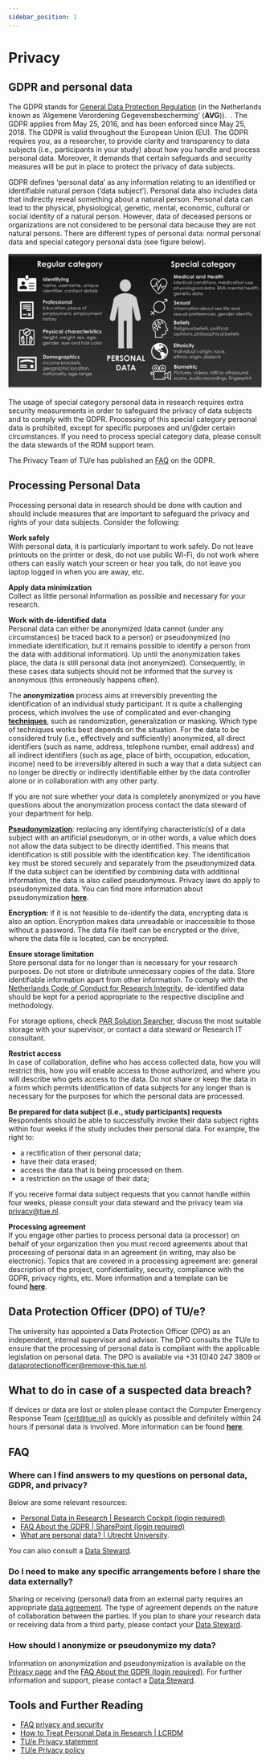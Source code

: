 ```yaml
---
sidebar_position: 1
---
```


# Privacy

## GDPR and personal data

The GDPR stands for [General Data Protection Regulation](https://eur-lex.europa.eu/legal-content/EN/TXT/?qid=1532348683434&uri=CELEX:02016R0679-20160504) (in the Netherlands known as ‘Algemene Verordening Gegevensbescherming’ (**AVG**)).  . The GDPR applies from May 25, 2016, and has been enforced since May 25, 2018. The GDPR is valid throughout the European Union (EU). The GDPR requires you, as a researcher, to provide clarity and transparency to data subjects (i.e., participants in your study) about how you handle and process personal data. Moreover, it demands that certain safeguards and security measures will be put in place to protect the privacy of data subjects.

GDPR defines ‘personal data’ as any information relating to an identified or identifiable natural person (‘data subject’). Personal data also includes data that indirectly reveal something about a natural person. Personal data can lead to the physical, physiological, genetic, mental, economic, cultural or social identity of a natural person. However, data of deceased persons or organizations are not considered to be personal data because they are not natural persons. There are different types of personal data: normal personal data and special category personal data (see figure below).

![Categories of Personal Data](personal-data.png)

The usage of special category personal data in research requires extra security measurements in order to safeguard the privacy of data subjects and to comply with the GDPR. Processing of this special category personal data is prohibited, except for specific purposes and un/@der certain circumstances. If you need to process special category data, please consult the data stewards of the RDM support team.

The Privacy Team of TU/e has published an [FAQ](https://tuenl.sharepoint.com/sites/intranet-privacy-security/SitePages/about-the-gdpr.aspx) on the GDPR.

## Processing Personal Data

Processing personal data in research should be done with caution and should include measures that are important to safeguard the privacy and rights of your data subjects. Consider the following:

**Work safely**  
With personal data, it is particularly important to work safely. Do not leave printouts on the printer or desk, do not use public Wi-Fi, do not work where others can easily watch your screen or hear you talk, do not leave you laptop logged in when you are away, etc.

**Apply data minimization**   
Collect as little personal information as possible and necessary for your research.

**Work with de-identified data**  
Personal data can either be anonymized (data cannot (under any circumstances) be traced back to a person) or pseudonymized (no immediate identification, but it remains possible to identify a person from the data with additional information). Up until the anonymization takes place, the data is still personal data (not anonymized). Consequently, in these cases data subjects should not be informed that the survey is anonymous (this erroneously happens often).

The **anonymization** process aims at irreversibly preventing the identification of an individual study participant. It is quite a challenging process, which involves the use of complicated and ever-changing [**techniques**](https://www.gdprsummary.com/anonymization-and-gdpr/), such as randomization, generalization or masking. Which type of techniques works best depends on the situation. For the data to be considered truly (i.e., effectively and sufficiently) anonymized, all direct identifiers (such as name, address, telephone number, email address) and all indirect identifiers (such as age, place of birth, occupation, education, income) need to be irreversibly altered in such a way that a data subject can no longer be directly or indirectly identifiable either by the data controller alone or in collaboration with any other party.

If you are not sure whether your data is completely anonymized or you have questions about the anonymization process contact the data steward of your department for help.

[**Pseudonymization**](https://lcrdm.nl/wp-content/uploads/2023/03/LCRDM-Basic-Steps-Pseudonymization-2019.pdf): replacing any identifying characteristic(s) of a data subject with an artificial pseudonym, or in other words, a value which does not allow the data subject to be directly identified. This means that identification is still possible with the identification key. The identification key must be stored securely and separately from the pseudonymized data. If the data subject can be identified by combining data with additional information, the data is also called pseudonymous. Privacy laws do apply to pseudonymized data. You can find more information about pseudonymization [**here**](https://lcrdm.nl/wp-content/uploads/2023/03/LCRDM-Pseudonymization-and-key-files_ENG_online.pdf).

**Encryption:** if it is not feasible to de-identify the data, encrypting data is also an option. Encryption makes data unreadable or inaccessible to those without a password. The data file itself can be encrypted or the drive, where the data file is located, can be encrypted.

**Ensure storage limitation**  
Store personal data for no longer than is necessary for your research purposes. Do not store or distribute unnecessary copies of the data. Store identifiable information apart from other information. To comply with the [Netherlands Code of Conduct for Research Integrity](https://www.nwo.nl/sites/nwo/files/documents/Netherlands%2BCode%2Bof%2BConduct%2Bfor%2BResearch%2BIntegrity_2018_UK.pdf), de-identified data should be kept for a period appropriate to the respective discipline and methodology.

For storage options, check [PAR Solution Searcher](https://openpar.pages.tue.nl/solution-searcher/category-storage.html), discuss the most suitable storage with your supervisor, or contact a data steward or Research IT consultant.

**Restrict access**  
In case of collaboration, define who has access collected data, how you will restrict this, how you will enable access to those authorized, and where you will describe who gets access to the data. Do not share or keep the data in a form which permits identification of data subjects for any longer than is necessary for the purposes for which the personal data are processed.

**Be prepared for data subject (i.e., study participants) requests**  
Respondents should be able to successfully invoke their data subject rights within four weeks if the study includes their personal data. For example, the right to:

- a rectification of their personal data;
- have their data erased;
- access the data that is being processed on them.
- a restriction on the usage of their data;

If you receive formal data subject requests that you cannot handle within four weeks, please consult your data steward and the privacy team via privacy@tue.nl.

**Processing agreement**   
If you engage other parties to process personal data (a processor) on behalf of your organization then you must record agreements about that processing of personal data in an agreement (in writing, may also be electronic). Topics that are covered in a processing agreement are: general description of the project, confidentiality, security, compliance with the GDPR, privacy rights, etc. More information and a template can be found [**here**](https://tuenl.sharepoint.com/sites/intranet-privacy-security/SitePages/agreements.aspx).

## Data Protection Officer (DPO) of TU/e?

The university has appointed a Data Protection Officer (DPO) as an independent, internal supervisor and advisor. The DPO consults the TU/e to ensure that the processing of personal data is compliant with the applicable legislation on personal data. The DPO is available via +31 (0)40 247 3809 or [dataprotectionofficer@remove-this.tue.nl](https://www.tue.nl/en/our-university/library/library-for-researchers-and-phds/research-data-management/privacy-in-research/privacy#).

## What to do in case of a suspected data breach?

If devices or data are lost or stolen please contact the Computer Emergency Response Team ([cert@tue.nl](https://www.tue.nl/en/our-university/library/library-for-researchers-and-phds/research-data-management/rdm-themes/privacy-and-ethics)) as quickly as possible and definitely within 24 hours if personal data is involved. More information can be found [**here**](https://tuenl.sharepoint.com/sites/intranet-privacy-security/SitePages/data-breach-report-it.aspx).

## FAQ

### Where can I find answers to my questions on personal data, GDPR, and privacy?

Below are some relevant resources:

- [Personal Data in Research | Research Cockpit (login required)](https://cockpit.research.tue.nl/servicedesk/customer/portal/3/article/2641100840)
- [FAQ About the GDPR | SharePoint (login required)](https://tuenl.sharepoint.com/sites/intranet-privacy-security/SitePages/about-the-gdpr.aspx)
- [What are personal data? | Utrecht University](https://utrechtuniversity.github.io/dataprivacyhandbook/personal-data.html).

You can also consult a [Data Steward](/docs/contact.md).

### Do I need to make any specific arrangements before I share the data externally?

Sharing or receiving (personal) data from an external party requires an appropriate [data agreement](https://tuenl.sharepoint.com/sites/intranet-privacy-security/SitePages/agreements.aspx). The type of agreement depends on the nature of collaboration between the parties. If you plan to share your research data or receiving data from a third party, please contact your [Data Steward](/docs/contact.md).

### How should I anonymize or pseudonymize my data?

Information on anonymization and pseudonymization is available on the [Privacy page](/docs/privacy/privacy/privacy.md) and the [FAQ About the GDPR (login required)](https://tuenl.sharepoint.com/sites/intranet-privacy-security/SitePages/about-the-gdpr.aspx#what-are-anonymous%2C-anonymized-and-pseudonymized-personal-data). For further information and support, please contact a [Data Steward](/docs/contact.md).

## Tools and Further Reading

- [FAQ privacy and security](https://intranet.tue.nl/en/university/services/01-01-1970-information-management-services/protect-your-device-data-and-identity/faq/research/)
- [How to Treat Personal Data in Research | LCRDM](https://lcrdm.nl/wp-content/uploads/2023/03/LCRDM-How-to-treat-personal-data-in-research-0_1.pdf)
- [TU/e Privacy statement](https://intranet.tue.nl/en/university/services/01-01-1970-information-management-services/protect-your-device-data-and-identity/protect-your-identity/01-01-1970-privacystatement-tue/#c49343)
- [TU/e Privacy policy](https://intranet.tue.nl/en/university/services/01-01-1970-information-management-services/protect-your-device-data-and-identity/protect-your-identity/01-01-1970-tue-strategy/)
